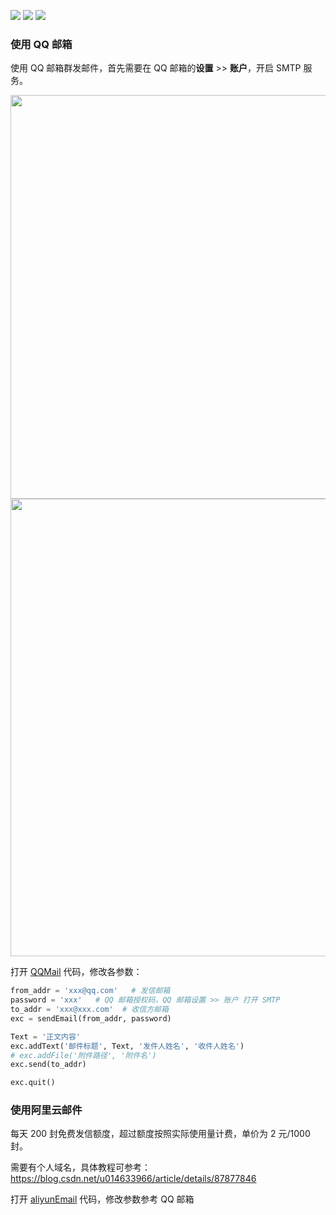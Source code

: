 <a href="https://www.python.org/downloads/"><img  src="https://img.shields.io/badge/python-3.6%2B-brightgreen"></a>
<a href="https://mail.qq.com/"><img  src="https://img.shields.io/badge/邮箱-QQ 邮箱-brightgreen"></a>
<a href="https://mail.qq.com/"><img  src="https://img.shields.io/badge/邮箱-阿里云-brightgreen"></a>

### 使用 QQ 邮箱

使用 QQ 邮箱群发邮件，首先需要在 QQ 邮箱的**设置** >> **账户**，开启 SMTP 服务。

<div align=center><img src="https://gitee.com/lei940324/picture/raw/master/file/群发email/202005192037-1.png" width="646" ></div>

<div align=center><img src="https://gitee.com/lei940324/picture/raw/master/file/群发email/202005192038-2.png" width="732" ></div>

打开 [QQMail]([QQMail.py) 代码，修改各参数：

```python
from_addr = 'xxx@qq.com'   # 发信邮箱
password = 'xxx'   # QQ 邮箱授权码，QQ 邮箱设置 >> 账户 打开 SMTP
to_addr = 'xxx@xxx.com'  # 收信方邮箱
exc = sendEmail(from_addr, password)

Text = '正文内容'
exc.addText('邮件标题', Text, '发件人姓名', '收件人姓名')
# exc.addFile('附件路径', '附件名')
exc.send(to_addr)

exc.quit()
```



### 使用阿里云邮件

每天 200 封免费发信额度，超过额度按照实际使用量计费，单价为 2 元/1000 封。

需要有个人域名，具体教程可参考：<https://blog.csdn.net/u014633966/article/details/87877846>

打开 [aliyunEmail](aliyunEmail.py) 代码，修改参数参考 QQ 邮箱
